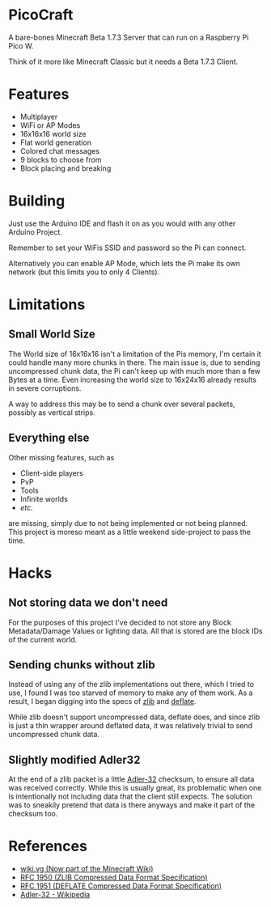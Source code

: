 # PicoCraft
 A bare-bones Minecraft Beta 1.7.3 Server that can run on a Raspberry Pi Pico W.
 
 Think of it more like Minecraft Classic but it needs a Beta 1.7.3 Client.

# Features
- Multiplayer
- WiFi or AP Modes
- 16x16x16 world size
- Flat world generation
- Colored chat messages
- 9 blocks to choose from
- Block placing and breaking

# Building
Just use the Arduino IDE and flash it on as you would with any other Arduino Project.

Remember to set your WiFis SSID and password so the Pi can connect.

Alternatively you can enable AP Mode, which lets the Pi make its own network (but this limits you to only 4 Clients).

# Limitations
## Small World Size
The World size of 16x16x16 isn't a limitation of the Pis memory,
I'm certain it could handle many more chunks in there.
The main issue is, due to sending uncompressed chunk data, the Pi can't
keep up with much more than a few Bytes at a time. Even increasing the 
world size to 16x24x16 already results in severe corruptions.

A way to address this may be to send a chunk over several packets, possibly as vertical strips.

## Everything else
Other missing features, such as
- Client-side players
- PvP
- Tools
- Infinite worlds
- *etc.*

are missing, simply due to not being implemented or not being planned. 
This project is moreso meant as a little weekend side-project to pass the time.

# Hacks
## Not storing data we don't need
For the purposes of this project I've decided to not store any Block Metadata/Damage Values or lighting data.
All that is stored are the block IDs of the current world.

## Sending chunks without zlib
Instead of using any of the zlib implementations out there, which I tried to use,
I found I was too starved of memory to make any of them work.
As a result, I began digging into the specs of [zlib](https://www.rfc-editor.org/rfc/rfc1950) and [deflate](https://www.rfc-editor.org/rfc/rfc1951).

While zlib doesn't support uncompressed data, deflate does,
and since zlib is just a thin wrapper around deflated data,
it was relatively trivial to send uncompressed chunk data.

## Slightly modified Adler32
At the end of a zlib packet is a little [Adler-32](https://en.wikipedia.org/wiki/Adler-32) checksum, to ensure all data was received correctly.
While this is usually great, its problematic when one is intentionally not including data that the client still expects.
The solution was to sneakily pretend that data is there anyways and make it part of the checksum too.


# References
- [wiki.vg (Now part of the Minecraft Wiki)](https://minecraft.wiki/w/Minecraft_Wiki:Projects/wiki.vg_merge/Protocol?oldid=27697)
- [RFC 1950 (ZLIB Compressed Data Format Specification)](https://www.rfc-editor.org/rfc/rfc1950)
- [RFC 1951 (DEFLATE Compressed Data Format Specification)](https://www.rfc-editor.org/rfc/rfc1951)
- [Adler-32 - Wikipedia](https://en.wikipedia.org/wiki/Adler-32)